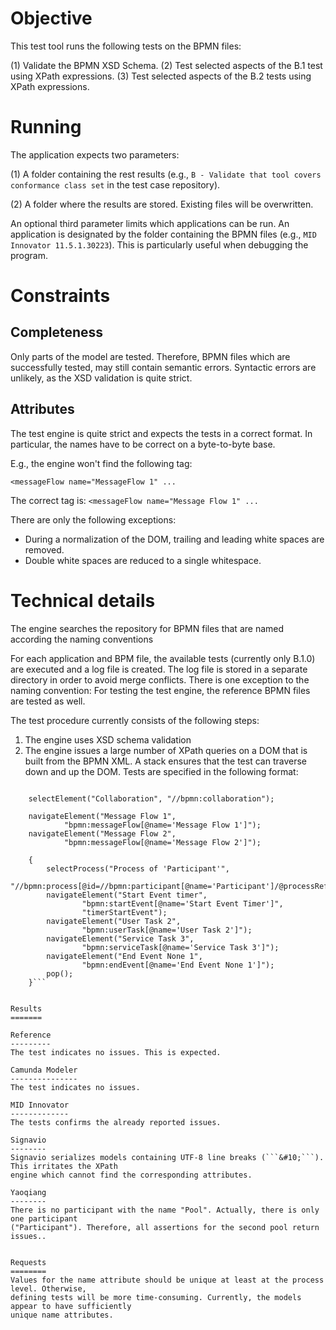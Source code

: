 Objective
=========

This test tool runs the following tests on the BPMN files:

(1) Validate the BPMN XSD Schema.
(2) Test selected aspects of the B.1 test using XPath expressions.
(3) Test selected aspects of the B.2 tests using XPath expressions.


Running
=======

The application expects two parameters:

(1) A folder containing the rest results
   (e.g., ```B - Validate that tool covers conformance class set``` in the test case repository).
 
(2) A folder where the results are stored. Existing files will be overwritten.

An optional third parameter limits which applications can be run. An application is designated
by the folder containing the BPMN files (e.g., ```MID Innovator 11.5.1.30223```).
This is particularly useful when debugging the program.


Constraints
===========

Completeness
------------
Only parts of the model are tested. Therefore, BPMN files which are successfully tested,
may still contain semantic errors. Syntactic errors are unlikely, as the XSD validation
is quite strict.

Attributes
----------
The test engine is quite strict and expects the tests in a correct format.
In particular, the names have to be correct on a byte-to-byte base.

E.g., the engine won't find the following tag:

```<messageFlow name="MessageFlow 1" ... ```

The correct tag is:
```<messageFlow name="Message Flow 1" ... ```

There are only the following exceptions:
- During a normalization of the DOM, trailing and leading white spaces are removed.
- Double white spaces are reduced to a single whitespace. 


Technical details
=================

The engine searches the repository for BPMN files that are named according the naming conventions

For each application and BPM file, the available tests (currently only B.1.0) are executed and
a log file is created. The log file is stored in a separate directory in order to avoid merge
conflicts. There is one exception to the naming convention: For testing the test engine, the
reference BPMN files are tested as well.

The test procedure currently consists of the following steps:

1. The engine uses XSD schema validation
2. The engine issues a large number of XPath queries on a DOM that is built from the BPMN XML.
   A stack ensures that the test can traverse down and up the DOM.
   Tests are specified in the following format:

```	loadFile(fileName);

	selectElement("Collaboration", "//bpmn:collaboration");

	navigateElement("Message Flow 1",
			"bpmn:messageFlow[@name='Message Flow 1']");
	navigateElement("Message Flow 2",
			"bpmn:messageFlow[@name='Message Flow 2']");

	{
		selectProcess("Process of 'Participant'",
				"//bpmn:process[@id=//bpmn:participant[@name='Participant']/@processRef]");
		navigateElement("Start Event timer",
				"bpmn:startEvent[@name='Start Event Timer']",
				"timerStartEvent");
		navigateElement("User Task 2",
				"bpmn:userTask[@name='User Task 2']");
		navigateElement("Service Task 3",
				"bpmn:serviceTask[@name='Service Task 3']");
		navigateElement("End Event None 1",
				"bpmn:endEvent[@name='End Event None 1']");
		pop();
	}```


Results
=======

Reference
---------
The test indicates no issues. This is expected.

Camunda Modeler
---------------
The test indicates no issues.

MID Innovator
-------------
The tests confirms the already reported issues.

Signavio
--------
Signavio serializes models containing UTF-8 line breaks (```&#10;```). This irritates the XPath
engine which cannot find the corresponding attributes.

Yaoqiang
--------
There is no participant with the name "Pool". Actually, there is only one participant
("Participant"). Therefore, all assertions for the second pool return issues..


Requests
========
Values for the name attribute should be unique at least at the process level. Otherwise,
defining tests will be more time-consuming. Currently, the models appear to have sufficiently
unique name attributes.